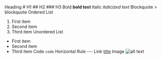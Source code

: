 Heading	# H1 ## H2 ### H3
Bold	**bold text**
Italic	*italicized text*
Blockquote	> blockquote
Ordered List	
1. First item
2. Second item
3. Third item
Unordered List
- First item
- Second item
- Third item
Code	`code`
Horizontal Rule	---
Link	[title](https://www.example.com)
Image	![alt text](image.jpg)
